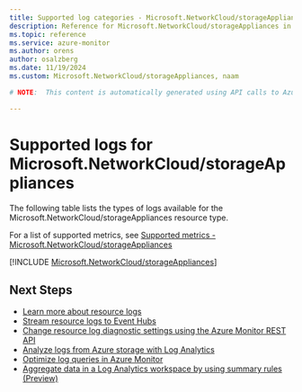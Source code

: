 ```yaml
---
title: Supported log categories - Microsoft.NetworkCloud/storageAppliances
description: Reference for Microsoft.NetworkCloud/storageAppliances in Azure Monitor Logs.
ms.topic: reference
ms.service: azure-monitor
ms.author: orens
author: osalzberg
ms.date: 11/19/2024
ms.custom: Microsoft.NetworkCloud/storageAppliances, naam

# NOTE:  This content is automatically generated using API calls to Azure. Any edits made on these files will be overwritten in the next run of the script. 

---
```





# Supported logs for Microsoft.NetworkCloud/storageAppliances  
The following table lists the types of logs available for the Microsoft.NetworkCloud/storageAppliances resource type.
  
  
  
For a list of supported metrics, see [Supported metrics - Microsoft.NetworkCloud/storageAppliances](../supported-metrics/microsoft-networkcloud-storageappliances-metrics.md)  
  

  
[!INCLUDE [Microsoft.NetworkCloud/storageAppliances](~/reusable-content/ce-skilling/azure/includes/azure-monitor/reference/logs/microsoft-networkcloud-storageappliances-logs-include.md)]  
  

## Next Steps

* [Learn more about resource logs](/azure/azure-monitor/essentials/platform-logs-overview)
* [Stream resource logs to Event Hubs](/azure/azure-monitor/essentials/resource-logs#send-to-azure-event-hubs)
* [Change resource log diagnostic settings using the Azure Monitor REST API](/rest/api/monitor/diagnosticsettings)
* [Analyze logs from Azure storage with Log Analytics](/azure/azure-monitor/essentials/resource-logs#send-to-log-analytics-workspace)
* [Optimize log queries in Azure Monitor](/azure/azure-monitor/logs/query-optimization)
* [Aggregate data in a Log Analytics workspace by using summary rules (Preview)](/azure/azure-monitor/logs/summary-rules)